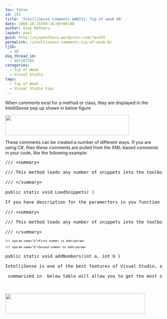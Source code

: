 ```yaml
---
toc: false
id: 255
title: 'IntelliSense Comments &#8211; Tip of week #6'
date: 2008-10-25T08:16:05+00:00
author: Ajay Matharu
layout: post
guid: http://ajaymatharu.wordpress.com/?p=255
permalink: /intellisense-comments-tip-of-week-6/
ljID:
  - 48
dsq_thread_id:
  - 465387205
categories:
  - Tip of Week
  - Visual Studio
tags:
  - Tip of Week
  - Visual Studio tips
---
```

[](http://ajaymatharu.files.wordpress.com/2008/10/intellisense.png)When comments exist for a method or class, they are displayed in the IntelliSense pop up shown in below figure

<img class="aligncenter size-full wp-image-256" title="intellisense" src="http://ajaymatharu.files.wordpress.com/2008/10/intellisense.png" alt="" width="399" height="65" />

<p class="docText">
  These comments can be created a number of different ways. If you are using C#, then these comments are pulled from the XML-based comments in your code, like the following example:
</p>

<pre>/// &lt;summary&gt;

/// This method loads any number of snippets into the toolbox

/// &lt;/summary&gt;

public static void LoadSnippets( )
 
If you have description for the paramerters in you function also, here is the sample

/// &lt;summary&gt;

/// This method loads any number of snippets into the toolbox

/// &lt;/summary&gt;
<span style="color:#008000;"><span style="color:#000000;">
<span style="font-size:x-small;">/// &lt;param name="a"&gt;First number to add&lt;/param&gt;

/// &lt;param name="b"&gt;Second number to add&lt;/param&gt;
</span></span></span>
public static void addNumbers(int a, int b )

IntelliSense is one of the best features of Visual Studio, and using the shortcut keys

 summarized in  below table will allow you to get the most out of this great feature.<a name="visualstudiohks-CHP-2-ITERM-2316"></a>

 

<a href="http://ajaymatharu.files.wordpress.com/2008/10/shortcuttable.png"><img class="aligncenter size-full wp-image-257" title="shortcuttable" src="http://ajaymatharu.files.wordpress.com/2008/10/shortcuttable.png" alt="" width="450" height="65" /></a><a name="visualstudiohks-CHP-2-ITERM-2317"></a></pre>
